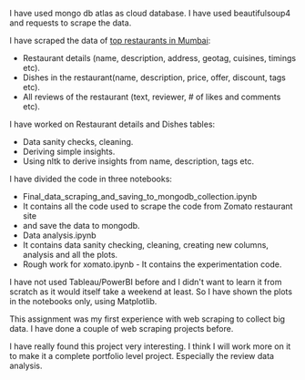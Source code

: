 I have used mongo db atlas as cloud database.
I have used beautifulsoup4 and requests to scrape the data.

I have scraped the data of [top restaurants in Mumbai](https://www.zomato.com/mumbai/top-restaurants):
- Restaurant details (name, description, address, geotag, cuisines, timings etc).
- Dishes in the restaurant(name, description, price, offer, discount, tags etc).
- All reviews of the restaurant (text, reviewer, # of likes and comments etc).
    
I have worked on Restaurant details and Dishes tables:
- Data sanity checks, cleaning.
- Deriving simple insights.
- Using nltk to derive insights from name, description, tags etc.
 
 
I have divided the code in three notebooks:
- Final_data_scraping_and_saving_to_mongodb_collection.ipynb 
 - It contains all the code used to scrape the code from Zomato restaurant site
 - and save the data to mongodb.
- Data analysis.ipynb
 - It contains data sanity checking, cleaning, creating new columns, analysis and all the plots.
- Rough work for xomato.ipynb - It contains the experimentation code.


I have not used Tableau/PowerBI before and I didn't want to learn it from scratch as it would itself take a weekend at least. So I have shown the plots in the notebooks only, using Matplotlib.

This assignment was my first experience with web scraping to collect big data. I have done a couple of web scraping projects before.

I have really found this project very interesting. I think I will work more on it to make it a complete portfolio level project. Especially the review data analysis.
